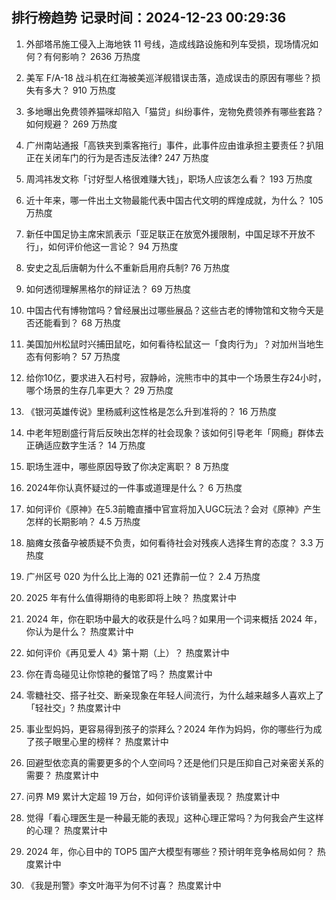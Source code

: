 
## 排行榜趋势 记录时间：2024-12-23 00:29:36
  
  1. 外部塔吊施工侵入上海地铁 11 号线，造成线路设施和列车受损，现场情况如何？有何影响？ 2636 万热度
    
  2. 美军 F/A-18 战斗机在红海被美巡洋舰错误击落，造成误击的原因有哪些？损失有多大？ 910 万热度
    
  3. 多地曝出免费领养猫咪却陷入「猫贷」纠纷事件，宠物免费领养有哪些套路？如何规避？ 269 万热度
    
  4. 广州南站通报「高铁夹到乘客拖行」事件，此事件应由谁承担主要责任？扒阻正在关闭车门的行为是否违反法律? 247 万热度
    
  5. 周鸿祎发文称「讨好型人格很难赚大钱」，职场人应该怎么看？ 193 万热度
    
  6. 近十年来，哪一件出土文物最能代表中国古代文明的辉煌成就，为什么？ 105 万热度
    
  7. 新任中国足协主席宋凯表示「亚足联正在放宽外援限制，中国足球不开放不行」，如何评价他这一言论？ 94 万热度
    
  8. 安史之乱后唐朝为什么不重新启用府兵制? 76 万热度
    
  9. 如何透彻理解黑格尔的辩证法？ 69 万热度
    
  10. 中国古代有博物馆吗？曾经展出过哪些展品？这些古老的博物馆和文物今天是否还能看到？ 68 万热度
    
  11. 美国加州松鼠时兴捕田鼠吃，如何看待松鼠这一「食肉行为」？对加州当地生态有何影响？ 57 万热度
    
  12. 给你10亿，要求进入石村号，寂静岭，浣熊市中的其中一个场景生存24小时，哪个场景的生存几率更大？ 29 万热度
    
  13. 《银河英雄传说》里杨威利这性格是怎么升到准将的？ 16 万热度
    
  14. 中老年短剧盛行背后反映出怎样的社会现象？该如何引导老年「网瘾」群体去正确适应数字生活？ 14 万热度
    
  15. 职场生涯中，哪些原因导致了你决定离职？ 8 万热度
    
  16. 2024年你认真怀疑过的一件事或道理是什么？ 6 万热度
    
  17. 如何评价《原神》在5.3前瞻直播中官宣将加入UGC玩法？会对《原神》产生怎样的长期影响？ 4.5 万热度
    
  18. 脑瘫女孩备孕被质疑不负责，如何看待社会对残疾人选择生育的态度？ 3.3 万热度
    
  19. 广州区号 020 为什么比上海的 021 还靠前一位？ 2.4 万热度
    
  20. 2025 年有什么值得期待的电影即将上映？ 热度累计中
    
  21. 2024 年，你在职场中最大的收获是什么吗？如果用一个词来概括 2024 年，你认为是什么？ 热度累计中
    
  22. 如何评价《再见爱人 4》第十期（上）？ 热度累计中
    
  23. 你在青岛碰见让你惊艳的餐馆了吗？ 热度累计中
    
  24. 零糖社交、搭子社交、断亲现象在年轻人间流行，为什么越来越多人喜欢上了「轻社交」? 热度累计中
    
  25. 事业型妈妈，更容易得到孩子的崇拜么？2024 年作为妈妈，你的哪些行为成了孩子眼里心里的榜样？ 热度累计中
    
  26. 回避型依恋真的需要更多的个人空间吗？还是他们只是压抑自己对亲密关系的需要？ 热度累计中
    
  27. 问界 M9 累计大定超 19 万台，如何评价该销量表现？ 热度累计中
    
  28. 觉得「看心理医生是一种最无能的表现」这种心理正常吗？为何我会产生这样的心理？ 热度累计中
    
  29. 2024 年，你心目中的 TOP5 国产大模型有哪些？预计明年竞争格局如何？ 热度累计中
    
  30. 《我是刑警》李文叶海平为何不讨喜？ 热度累计中
    